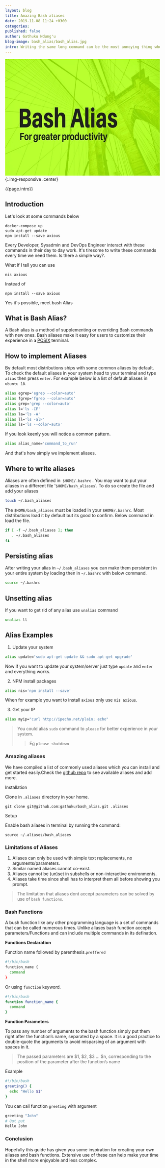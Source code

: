 ```yaml
---
layout: blog
title: Amazing Bash aliases
date: 2019-11-08 11:24 +0300
categories:
published: false
author: Gathuku Ndung'u
blog-image: bash_alias/bash_alias.jpg
intro: Writing the same long command can be the most annoying thing when working in the terminal. Especially to those of us used to touches and GUIs(Graphical user interfaces). Its true most of us don't like terminal. While it hardly a solution to most of our complaints we can simplify some of them.
---
```


![bash_alias](/assets/images/blog/bash_alias/bash_alias.jpg){:.img-responsive .center}

{{page.intro}}


## Introduction
Let's look at some commands below
```
docker-compose up
sudo apt-get update
npm install --save axious
```
Every Developer, Sysadmin and DevOps Engineer interact with these commands in their day to day work. It's tiresome to write these commands every time we need them. Is there a simple way?.

What if I tell you can use
```
nis axious
```
Instead of
```
npm install --save axious
```
Yes it's possible, meet bash Alias

## What is Bash Alias?
A Bash alias is a method of supplementing or overriding Bash commands with new ones. Bash aliases make it easy for users to customize their experience in a [POSIX](https://en.wikipedia.org/wiki/POSIX) terminal.

## How to implement Aliases
 By default most distributions ships with some common aliases by default. To check the default aliases in your system head to your terminal and type `alias` then press `enter`. For example below is a list of default aliases in `ubuntu 18`.
 ```sh
alias egrep='egrep --color=auto'
alias fgrep='fgrep --color=auto'
alias grep='grep --color=auto'
alias l='ls -CF'
alias la='ls -A'
alias ll='ls -alF'
alias ls='ls --color=auto'
 ```
 If you look keenly you will notice a common pattern.
 ```sh
 alias alias_name='command_to_run'
 ```
 And that's how simply we implement aliases.

 ## Where to write aliases
 Aliases are often defined in` $HOME/.bashrc` .
 You may want to put your aliases in a different file '`$HOME/bash_aliases`'. To do so create the file and add your aliases
 ```bash
 touch ~/.bash_aliases
 ```
 The `$HOME/bash_aliases` must be loaded in your `$HOME/.bashrc`. Most distributions load it by default but its good to confirm. Below command in load the file.
 ```sh
 if [ -f ~/.bash_aliases ]; then
    . ~/.bash_aliases
 fi
 ```

## Persisting alias
 After writing your alias in `~/.bash_aliases` you can make them persistent in your entire system by loading then in `~/.bashrc` with below command.
 ```sh
 source ~/.bashrc
 ```
## Unsetting alias
If you want to get rid of any alias use `unalias` command
```sh
unalias ll
```

## Alias Examples
1. Update your system

 ```sh
 alias update='sudo apt-get update && sudo apt-get upgrade'
 ```
 Now if you want to update your system/server just type `update` and `enter` and everything works.

2. NPM install packages

 ```sh
 alias nis='npm install --save'
 ```

 When for example you want to install `axious` only use `nis axious`.

3. Get your IP

  ```sh
  alias myip="curl http://ipecho.net/plain; echo"

  ```
> You could alias `sudo` command to `please` for better experience in your system.
>>Eg `please shutdown`

### Amazing aliases
We have compiled a list of commonly used aliases which you can install and get started easily.Check the [github repo](https://github.com/gathuku/bash_alias) to see available aliases and add more.

Installation

Clone in `.aliases` directory in your home.
```
git clone git@github.com:gathuku/bash_alias.git .aliases
```
Setup

Enable bash aliases in terminal by running the command:
```
source ~/.aliases/bash_aliases
```

### Limitations of Aliases
  1. Aliases can only be used with simple text replacements, no arguments/parameters.
  2.  Similar named aliases cannot co-exist.
  3. Aliases cannot be (un)set in subshells or non-interactive environments.
  4. Aliases take time since shell has to interpret them all before showing you prompt.

> The limitation that aliases dont accept parameters can be solved by use of `bash functions`.

### Bash Functions
A bush function like any other programming language is a set of commands that can be called numerous times. Unlike aliases bash function accepts parameters/Functions and can include multiple commands in its defination.

__Functions Declaration__

Function name followed by parenthesis.`preffered`
```sh
#!/bin/bash
function_name {
  command
}
```
Or using `function` keyword.
```sh
#!/bin/bash
function function_name {
  command
}
```

__Function Parameters__

To pass any number of arguments to the bash function simply put them right after the function’s name, separated by a space. It is a good practice to double-quote the arguments to avoid misparsing of an argument with spaces in it.
> The passed parameters are $1, $2, $3 … $n, corresponding to the position of the parameter after the function’s name

Example
```sh
#!/bin/bash
greeting() {
  echo "Hello $1"
}
```
You can call function `greeting` with argument
```sh
greeting "John"
# Out put
Hello John
```
### Conclusion
Hopefully this guide has given you some inspiration for creating your own aliases and bash functions. Extensive use of these can help make your time in the shell more enjoyable and less complex.
